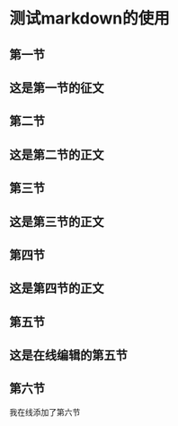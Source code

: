 # 测试markdown的使用
## 第一节
这是第一节的征文
---
## 第二节
这是第二节的正文
---
## 第三节
这是第三节的正文
---
## 第四节
这是第四节的正文
---
## 第五节
这是在线编辑的第五节
---
## 第六节
我在线添加了第六节
